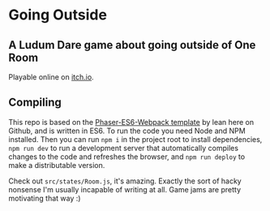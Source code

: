 # Going Outside
## A Ludum Dare game about going outside of One Room

Playable online on [itch.io](http://karln.itch.io/going-outside).

## Compiling

This repo is based on the [Phaser-ES6-Webpack template](https://github.com/lean/phaser-es6-webpack) by lean here on Github, and is written in ES6.  To run the code you need Node and NPM installed.  Then you can run `npm i` in the project root to install dependencies, `npm run dev` to run a development server that automatically compiles changes to the code and refreshes the browser, and `npm run deploy` to make a distributable version.

Check out `src/states/Room.js`, it's amazing.  Exactly the sort of hacky nonsense I'm usually incapable of writing at all.  Game jams are pretty motivating that way :)

